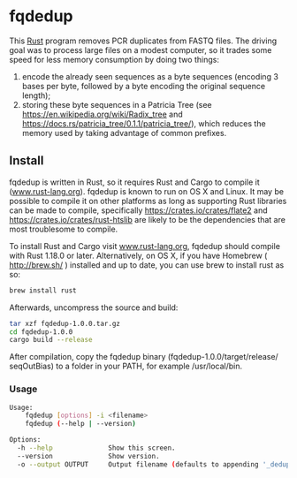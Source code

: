 # fqdedup

This [Rust](https://www.rust-lang.org) program removes PCR duplicates from FASTQ files. The driving goal was to process large files on a modest computer, so it trades some speed for less memory consumption by doing two things: 
1. encode the already seen sequences as a byte sequences (encoding 3 bases per byte, followed by a byte encoding the original sequence length); 
2. storing these byte sequences in a Patricia Tree (see https://en.wikipedia.org/wiki/Radix_tree and https://docs.rs/patricia_tree/0.1.1/patricia_tree/), which reduces the memory used by taking advantage of common prefixes.

## Install
fqdedup is written in Rust, so it requires Rust and Cargo to compile it (www.rust-lang.org). fqdedup is known to run on OS X and Linux. It may be possible to compile it on other platforms as long as supporting Rust libraries can be made to compile, specifically https://crates.io/crates/flate2 and https://crates.io/crates/rust-htslib are likely to be the dependencies that are most troublesome to compile.

To install Rust and Cargo visit www.rust-lang.org, fqdedup should compile with Rust 1.18.0 or later. Alternatively, on OS X, if you have Homebrew ( http://brew.sh/ ) installed and up to date, you can use brew to install rust as so:
```bash
brew install rust
```
Afterwards, uncompress the source and build:

```bash
tar xzf fqdedup-1.0.0.tar.gz
cd fqdedup-1.0.0
cargo build --release 
```

After compilation, copy the fqdedup binary (fqdedup-1.0.0/target/release/ seqOutBias) to a folder in your PATH, for example /usr/local/bin.

### Usage

```bash
Usage:
    fqdedup [options] -i <filename>
    fqdedup (--help | --version)

Options:
  -h --help              Show this screen.
  --version              Show version.
  -o --output OUTPUT     Output filename (defaults to appending '_deduplicated' to the input name).
```
